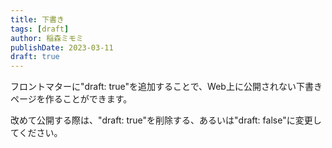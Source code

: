 ```yaml
---
title: 下書き
tags: [draft]
author: 稲森ミモミ
publishDate: 2023-03-11
draft: true
---
```


フロントマターに"draft: true"を追加することで、Web上に公開されない下書きページを作ることができます。

改めて公開する際は、"draft: true"を削除する、あるいは"draft: false"に変更してください。

